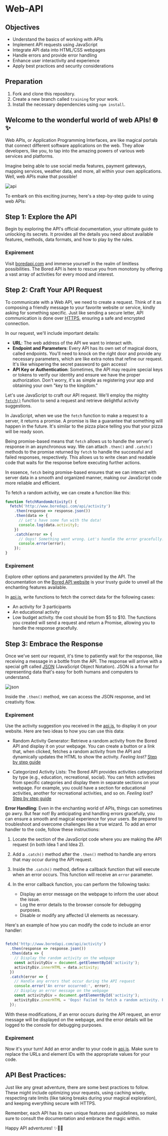 # Web-API

## Objectives

- Understand the basics of working with APIs
- Implement API requests using JavaScript
- Integrate API data into HTML/CSS webpages
- Handle errors and provide error handling
- Enhance user interactivity and experience
- Apply best practices and security considerations

## Preparation

1. Fork and clone this repository.
2. Create a new branch called `training` for your work.
3. Install the necessary dependencies using `npm install`.


## Welcome to the wonderful world of web APIs! 🌐✨

Web APIs, or Application Programming Interfaces, are like magical portals that connect different software applications on the web. They allow developers, like you, to tap into the amazing powers of various web services and platforms.

Imagine being able to use social media features, payment gateways, mapping services, weather data, and more, all within your own applications. Well, web APIs make that possible!

![api](https://www.grapecity.com/componentone/docs/webapi/online-webapicore/images/webapi_core.png)

To embark on this exciting journey, here's a step-by-step guide to using web APIs:

## Step 1: Explore the API
Begin by exploring the API's official documentation, your ultimate guide to unlocking its secrets. It provides all the details you need about available features, methods, data formats, and how to play by the rules.

### Expirement
Visit [boredapi.com](http://www.boredapi.com/) and immerse yourself in the realm of limitless possibilities. The Bored API is here to rescue you from monotony by offering a vast array of activities for every mood and interest.

## Step 2: Craft Your API Request

To communicate with a Web API, we need to create a request. Think of it as composing a friendly message to your favorite website or service, kindly asking for something specific. Just like sending a secure letter, API communication is done over [HTTPS](https://developer.mozilla.org/en-US/docs/Web/HTTP), ensuring a safe and encrypted connection.

In our request, we'll include important details:
* **URL**: The web address of the API we want to interact with. 
* **Endpoint and Parameters**: Every API has its own set of magical doors, called endpoints. You'll need to knock on the right door and provide any necessary parameters, which are like extra notes that refine our request. It's like whispering the secret password to gain access!
* **API Key or Authentication**: Sometimes, the API may require special keys or tokens to verify our identity and ensure we have the proper authorization. Don't worry, it's as simple as registering your app and obtaining your own "key to the kingdom."

Let's use JavaScript to craft our API request. We'll employ the mighty [`fetch()`](https://developer.mozilla.org/en-US/docs/Web/API/Fetch_API/Using_Fetch) function to send a request and retrieve delightful activity suggestions.

In JavaScript, when we use the `fetch` function to make a request to a server, it returns a promise. A promise is like a guarantee that something will happen in the future. It's similar to the pizza place telling you that your pizza will be ready soon.

Being promise-based means that `fetch` allows us to handle the server's response in an asynchronous way. We can attach `.then()` and `.catch()` methods to the promise returned by `fetch` to handle the successful and failed responses, respectively. This allows us to write clean and readable code that waits for the response before executing further actions.

In essence, `fetch` being promise-based ensures that we can interact with server data in a smooth and organized manner, making our JavaScript code more reliable and efficient.

To fetch a random activity, we can create a function like this:

```js
function fetchRandomActivity() {
  fetch('http://www.boredapi.com/api/activity')
    .then(response => response.json())
    .then(data => {
      // Let's have some fun with the data!
      console.log(data.activity);
    })
    .catch(error => {
      // Oops! Something went wrong. Let's handle the error gracefully.
      console.error(error);
    });
}
```
### Expirement
Explore other options and parameters provided by the API. The documentation on the [Bored API website](http://www.boredapi.com/) is your trusty guide to unveil all the enchanting features available.

In [api.js](./expirement/api.js), write functions to fetch the correct data for the following cases:
* An activity for 3 participants
* An educational activity
* Low budget activity. the cost should be from $5 to $10.
The functions you created will send a request and return a Promise, allowing you to handle the response gracefully.

## Step 3: Embrace the Response

Once we've sent our request, it's time to patiently wait for the response, like receiving a message in a bottle from the API. 
The response will arrive with a special gift called [JSON](https://en.wikipedia.org/wiki/JSON) (JavaScript Object Notation). 
JSON is a format for representing data that's easy for both humans and computers to understand.

![json](https://www.w3resource.com/w3r_images/jsonviewer.stack.hu-format.png)

Inside the `.then()` method, we can access the JSON response, and let creativity flow. 

### Expirement

Use the activity suggestion you received in the [api.js](./expirement/api.js), to display it on your website. Here are two ideas to how you can use this data:
* Random Activity Generator: Retrieve a random activity from the Bored API and display it on your webpage. You can create a button or a link that, when clicked, fetches a random activity from the API and dynamically updates the HTML to show the activity.
*Feeling lost?*
[Step by step guide](./expirement/activity-generator-guide.md)

* Categorized Activity Lists: The Bored API provides activities categorized by type (e.g., education, recreational, social). You can fetch activities from specific categories and display them in separate sections on your webpage. For example, you could have a section for educational activities, another for recreational activities, and so on.
*Feeling lost?*
[Step by step guide](./expirement/categorized-activities-guide.md)




**Error Handling**: Even in the enchanting world of APIs, things can sometimes go awry. But fear not! By anticipating and handling errors gracefully, you can ensure a smooth and magical experience for your users. Be prepared to troubleshoot and overcome challenges like a true wizard.
To add an error handler to the code, follow these instructions:

1. Locate the section of the JavaScript code where you are making the API request (in both Idea 1 and Idea 2).

2. Add a `.catch()` method after the `.then()` method to handle any errors that may occur during the API request.

3. Inside the `.catch()` method, define a callback function that will execute when an error occurs. This function will receive an `error` parameter.

4. In the error callback function, you can perform the following tasks:
   - Display an error message on the webpage to inform the user about the issue.
   - Log the error details to the browser console for debugging purposes.
   - Disable or modify any affected UI elements as necessary.

Here's an example of how you can modify the code to include an error handler:

```js

fetch('http://www.boredapi.com/api/activity')
  .then(response => response.json())
  .then(data => {
    // Display the random activity on the webpage
    const activityDiv = document.getElementById('activity');
    activityDiv.innerHTML = data.activity;
  })
  .catch(error => {
    // Handle any errors that occur during the API request
    console.error('An error occurred:', error);
    // Display an error message on the webpage
    const activityDiv = document.getElementById('activity');
    activityDiv.innerHTML = 'Oops! Failed to fetch a random activity. Please try again later.';
  });
```

With these modifications, if an error occurs during the API request, an error message will be displayed on the webpage, and the error details will be logged to the console for debugging purposes.


### Expirement

Now it's your turn!
Add an error andler to your code in [api.js](./expirement/api.js).
Make sure to replace the URLs and element IDs with the appropriate values for your code.

## API Best Practices: 
Just like any great adventure, there are some best practices to follow. These might include optimizing your requests, using caching wisely, respecting rate limits (like taking breaks during your magical exploration), and keeping everything secure with HTTPS.

Remember, each API has its own unique features and guidelines, so make sure to consult the documentation and embrace the magic within.

Happy API adventures! ✨🚀🌈



